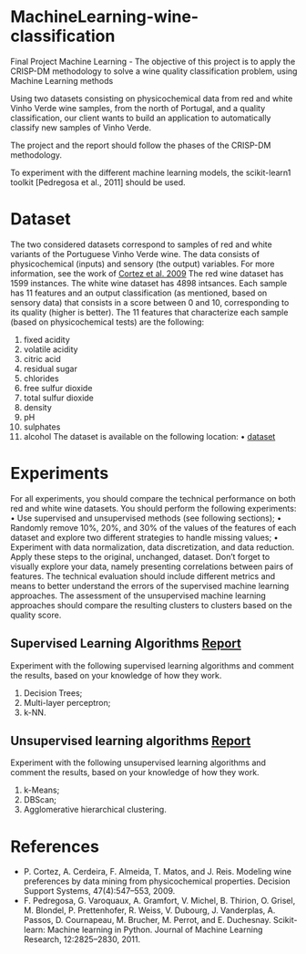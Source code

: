 # MachineLearning-wine-classification
Final Project Machine Learning - The objective of this project is to apply the CRISP-DM methodology to solve a wine quality classification problem, using Machine Learning methods 

Using two datasets consisting on physicochemical data from red and white Vinho Verde
wine samples, from the north of Portugal, and a quality classification, our client wants to
build an application to automatically classify new samples of Vinho Verde.

The project and the report should follow the phases of the CRISP-DM methodology.

To experiment with the different machine learning models, the scikit-learn1
toolkit [Pedregosa et al., 2011] should be used.

# Dataset
The two considered datasets correspond to samples of red and white variants of the Portuguese Vinho Verde wine. The data consists of physicochemical (inputs) and sensory (the
output) variables. For more information, see the work of [Cortez et al. 2009](https://scikit-learn.org/stable/index.html)
The red wine dataset has 1599 instances. The white wine dataset has 4898 intsances.
Each sample has 11 features and an output classification (as mentioned, based on sensory
data) that consists in a score between 0 and 10, corresponding to its quality (higher is better). The 11 features that characterize each sample (based on physicochemical tests) are the
following:
1) fixed acidity
2) volatile acidity
3) citric acid
4) residual sugar
5) chlorides
6) free sulfur dioxide
7) total sulfur dioxide
8) density
9) pH
10) sulphates
11) alcohol
The dataset is available on the following location:
• [dataset](https://archive.ics.uci.edu/ml/machine-learning-databases/wine-quality/)

# Experiments
For all experiments, you should compare the technical performance on both red and white
wine datasets.
You should perform the following experiments:
• Use supervised and unsupervised methods (see following sections);
• Randomly remove 10%, 20%, and 30% of the values of the features of each dataset and
explore two different strategies to handle missing values;
• Experiment with data normalization, data discretization, and data reduction. Apply
these steps to the original, unchanged, dataset.
Don’t forget to visually explore your data, namely presenting correlations between pairs
of features.
The technical evaluation should include different metrics and means to better understand the errors of the supervised machine learning approaches. The assessment of the
unsupervised machine learning approaches should compare the resulting clusters to clusters based on the quality score.

## Supervised Learning Algorithms [Report](report_supervised.ipynb)

Experiment with the following supervised learning algorithms and comment the results,
based on your knowledge of how they work.
1. Decision Trees;
2. Multi-layer perceptron;
3. k-NN.

## Unsupervised learning algorithms [Report](report_unsupervised.ipynb)

Experiment with the following unsupervised learning algorithms and comment the results,
based on your knowledge of how they work.
1. k-Means;
2. DBScan;
3. Agglomerative hierarchical clustering.

# References
* P. Cortez, A. Cerdeira, F. Almeida, T. Matos, and J. Reis. Modeling wine preferences by data mining from physicochemical properties. Decision Support Systems, 47(4):547–553, 2009.
* F. Pedregosa, G. Varoquaux, A. Gramfort, V. Michel, B. Thirion, O. Grisel, M. Blondel, P. Prettenhofer, R. Weiss, V. Dubourg, J. Vanderplas, A. Passos, D. Cournapeau, M. Brucher, M. Perrot, and E. Duchesnay. Scikit-learn: Machine learning in Python. Journal of Machine Learning Research, 12:2825–2830, 2011.
